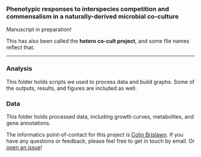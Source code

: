 ### Phenotypic responses to interspecies competition and commensalism in a naturally-derived microbial co-culture

Manuscript in preparation!

This has also been called the **hetero co-cult project**, and some file names reflect that.

<!--
Your Information Release has been approved by all reviewers. The IR number assigned to this Journal/Magazine/Newsletter Article is: PNNL-SA-127139.
-->

---

### Analysis

This folder holds scripts we used to process data and build graphs. Some of the outputs, results, and figures are included as well.

### Data

This folder holds processed data, including growth curves, metabolites, and gene annotations.

<!--
Genetic sequencing data is available on Zenodo for both [16S amplicons](https://zenodo.org/record/803376) and [18S amplicons](https://zenodo.org/record/803476).
-->

The informatics point-of-contact for this project is [Colin Brislawn](https://www.github.com/colinbrislawn).
If you have any questions or feedback, please feel free to get in touch by email.
Or [open an issue](https://github.com/pnnl/khan-2017-co-culture-phenotypes/issues)!
